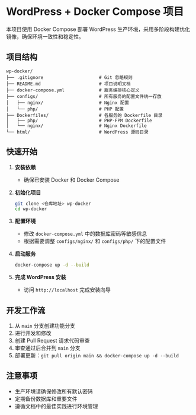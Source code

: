 # WordPress + Docker Compose 项目

本项目使用 Docker Compose 部署 WordPress 生产环境，采用多阶段构建优化镜像，确保环境一致性和稳定性。

## 项目结构

```
wp-docker/
├── .gitignore                     # Git 忽略规则
├── README.md                      # 项目说明文档
├── docker-compose.yml             # 服务编排核心定义
├── configs/                       # 所有服务的配置文件统一存放
│   ├── nginx/                     # Nginx 配置
│   └── php/                       # PHP 配置
├── Dockerfiles/                   # 各服务的 Dockerfile 目录
│   ├── php/                       # PHP-FPM Dockerfile
│   └── nginx/                     # Nginx Dockerfile
└── html/                          # WordPress 源码目录
```

## 快速开始

1. **安装依赖**
   - 确保已安装 Docker 和 Docker Compose

2. **初始化项目**
   ```bash
   git clone <仓库地址> wp-docker
   cd wp-docker
   ```

3. **配置环境**
   - 修改 `docker-compose.yml` 中的数据库密码等敏感信息
   - 根据需要调整 `configs/nginx/` 和 `configs/php/` 下的配置文件

4. **启动服务**
   ```bash
   docker-compose up -d --build
   ```

5. **完成 WordPress 安装**
   - 访问 `http://localhost` 完成安装向导

## 开发工作流

1. 从 `main` 分支创建功能分支
2. 进行开发和修改
3. 创建 Pull Request 请求代码审查
4. 审查通过后合并到 `main` 分支
5. 部署更新：`git pull origin main && docker-compose up -d --build`

## 注意事项

- 生产环境请确保修改所有默认密码
- 定期备份数据库和重要文件
- 遵循文档中的最佳实践进行环境管理